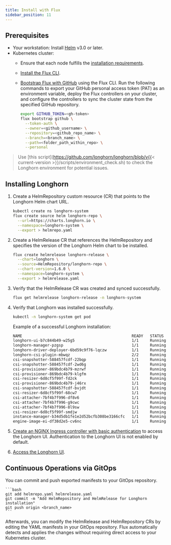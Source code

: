 ```yaml
---
title: Install with Flux
sidebar_position: 11
---
```


## Prerequisites
- Your workstation: Install [Helm](https://helm.sh/docs/) v3.0 or later.
- Kubernetes cluster:
  - Ensure that each node fulfills the [installation requirements](..#installation-requirements).
  - [Install the Flux CLI](https://fluxcd.io/flux/installation#install-the-flux-cli).
  - [Bootstrap Flux with GitHub](https://fluxcd.io/flux/installation/bootstrap/github/) using the Flux CLI.
    Run the following commands to export your GitHub personal access token (PAT) as an environment variable, deploy the Flux controllers on your cluster, and configure the controllers to sync the cluster state from the specified GitHub repository.

    ```bash
    export GITHUB_TOKEN=<gh-token>
    flux bootstrap github \
      --token-auth \
      --owner=<github_username> \
      --repository=<github_repo_name> \
      --branch=<branch_name> \
      --path=<folder_path_within_repo> \
      --personal
    ```

> Use [this script](https://github.com/longhorn/longhorn/blob/v{{< current-version >}}/scripts/environment_check.sh) to check the Longhorn environment for potential issues.

## Installing Longhorn

1. Create a HelmRepository custom resource (CR) that points to the Longhorn Helm chart URL.

    ```bash
    kubectl create ns longhorn-system
    flux create source helm longhorn-repo \
      --url=https://charts.longhorn.io \
      --namespace=longhorn-system \
      --export > helmrepo.yaml
    ```

1. Create a HelmRelease CR that references the HelmRepository and specifies the version of the Longhorn Helm chart to be installed.

    ```bash
    flux create helmrelease longhorn-release \
      --chart=longhorn \
      --source=HelmRepository/longhorn-repo \
      --chart-version=1.6.0 \
      --namespace=longhorn-system \
      --export > helmrelease.yaml
    ```

1. Verify that the HelmRelease CR was created and synced successfully.

    ```bash
    flux get helmrelease longhorn-release -n longhorn-system
    ```

1. Verify that Longhorn was installed successfully.

    ```bash
    kubectl -n longhorn-system get pod
    ```

    Example of a successful Longhorn installation:

    ```bash
    NAME                                                READY   STATUS    RESTARTS   AGE
    longhorn-ui-b7c844b49-w25g5                         1/1     Running   0          2m41s
    longhorn-manager-pzgsp                              1/1     Running   0          2m41s
    longhorn-driver-deployer-6bd59c9f76-lqczw           1/1     Running   0          2m41s
    longhorn-csi-plugin-mbwqz                           2/2     Running   0          100s
    csi-snapshotter-588457fcdf-22bqp                    1/1     Running   0          100s
    csi-snapshotter-588457fcdf-2wd6g                    1/1     Running   0          100s
    csi-provisioner-869bdc4b79-mzrwf                    1/1     Running   0          101s
    csi-provisioner-869bdc4b79-klgfm                    1/1     Running   0          101s
    csi-resizer-6d8cf5f99f-fd2ck                        1/1     Running   0          101s
    csi-provisioner-869bdc4b79-j46rx                    1/1     Running   0          101s
    csi-snapshotter-588457fcdf-bvjdt                    1/1     Running   0          100s
    csi-resizer-6d8cf5f99f-68cw7                        1/1     Running   0          101s
    csi-attacher-7bf4b7f996-df8v6                       1/1     Running   0          101s
    csi-attacher-7bf4b7f996-g9cwc                       1/1     Running   0          101s
    csi-attacher-7bf4b7f996-8l9sw                       1/1     Running   0          101s
    csi-resizer-6d8cf5f99f-smdjw                        1/1     Running   0          101s
    instance-manager-b34d5db1fe1e2d52bcfb308be3166cfc   1/1     Running   0          114s
    engine-image-ei-df38d2e5-cv6nc                      1/1     Running   0          114s
    ```

1. [Create an NGINX Ingress controller with basic authentication](../accessing-the-ui/longhorn-ingress) to access the Longhorn UI. Authentication to the Longhorn UI is not enabled by default.

1. [Access the Longhorn UI](../accessing-the-ui).

## Continuous Operations via GitOps

You can commit and push exported manifests to your GitOps repository.

    ```bash
    git add helmrepo.yaml helmrelease.yaml
    git commit -m "Add HelmRepository and HelmRelease for Longhorn installation"
    git push origin <branch_name>
    ```

Afterwards, you can modify the HelmRelease and HelmRepository CRs by editing the YAML manifests in your GitOps repository. Flux automatically detects and applies the changes without requiring direct access to your Kubernetes cluster.
